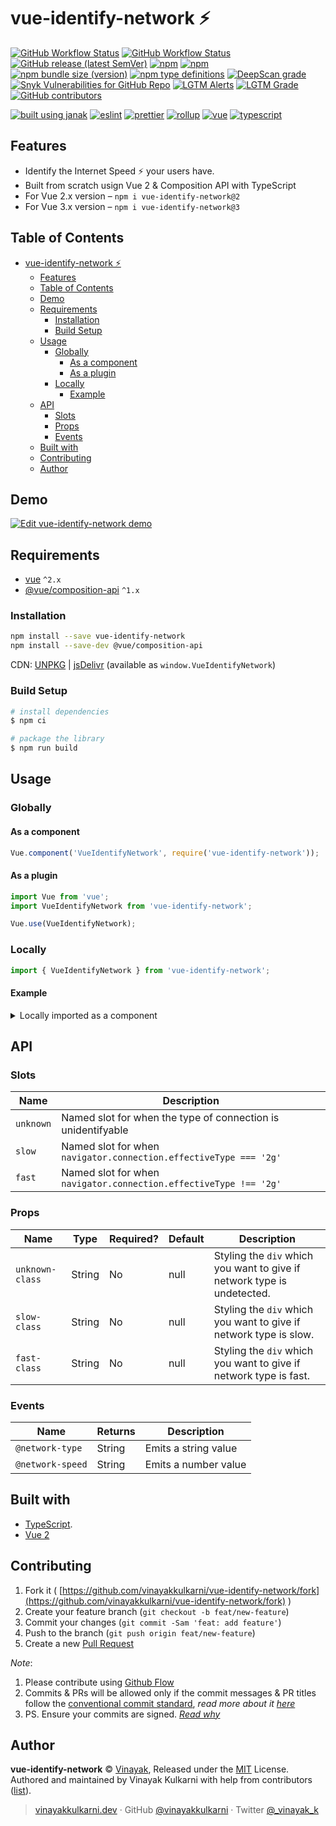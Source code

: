 # vue-identify-network ⚡️

[![GitHub Workflow Status](https://img.shields.io/github/workflow/status/vinayakkulkarni/vue-identify-network/ci?logo=github-actions)](https://github.com/vinayakkulkarni/vue-identify-network/actions/workflows/ci.yml)
[![GitHub Workflow Status](https://img.shields.io/github/workflow/status/vinayakkulkarni/vue-identify-network/Ship%20js%20trigger?label=⛴%20Ship.js%20trigger)](https://github.com/vinayakkulkarni/vue-identify-network/actions/workflows/shipjs-trigger.yml)
[![GitHub release (latest SemVer)](https://img.shields.io/github/v/release/vinayakkulkarni/vue-identify-network?sort=semver&logo=github)](https://github.com/vinayakkulkarni/vue-identify-network/releases)
[![npm](https://img.shields.io/npm/v/vue-identify-network?logo=npm)](https://www.npmjs.com/package/vue-identify-network)
[![npm](https://img.shields.io/npm/dm/vue-identify-network?logo=npm)](http://npm-stat.com/charts.html?package=vue-identify-network)
[![npm bundle size (version)](https://img.shields.io/bundlephobia/min/vue-identify-network/latest)](https://bundlephobia.com/package/vue-identify-network@latest)
[![npm type definitions](https://img.shields.io/npm/types/vue-identify-network)](https://github.com/vinayakkulkarni/vue-identify-network/blob/master/package.json)
[![DeepScan grade](https://deepscan.io/api/teams/9055/projects/18331/branches/446995/badge/grade.svg)](https://deepscan.io/dashboard#view=project&tid=9055&pid=18331&bid=446995)
[![Snyk Vulnerabilities for GitHub Repo](https://img.shields.io/snyk/vulnerabilities/github/vinayakkulkarni/vue-identify-network)](https://snyk.io/test/github/vinayakkulkarni/vue-identify-network)
[![LGTM Alerts](https://img.shields.io/lgtm/alerts/github/vinayakkulkarni/vue-identify-network?logo=lgtm)](https://lgtm.com/projects/g/vinayakkulkarni/vue-identify-network/alerts/)
[![LGTM Grade](https://img.shields.io/lgtm/grade/javascript/github/vinayakkulkarni/vue-identify-network?logo=lgtm)](https://lgtm.com/projects/g/vinayakkulkarni/vue-identify-network/context:javascript)
[![GitHub contributors](https://img.shields.io/github/contributors/vinayakkulkarni/vue-identify-network)](https://github.com/vinayakkulkarni/vue-identify-network/graphs/contributors)

[![built using janak](https://img.shields.io/badge/built%20using-janak-brightgreen)](https://github.com/vinayakkulkarni/janak)
[![eslint](https://img.shields.io/npm/dependency-version/vue-identify-network/dev/eslint?logo=eslint)](https://eslint.org/)
[![prettier](https://img.shields.io/npm/dependency-version/vue-identify-network/dev/prettier?logo=prettier)](https://prettier.io/)
[![rollup](https://img.shields.io/npm/dependency-version/vue-identify-network/dev/rollup?logo=rollup.js)](https://rollupjs.org/guide/en/)
[![vue](https://img.shields.io/npm/dependency-version/vue-identify-network/dev/vue?logo=vue.js)](https://vuejs.org/)
[![typescript](https://img.shields.io/npm/dependency-version/vue-identify-network/dev/typescript?logo=TypeScript)](https://www.typescriptlang.org/)

## Features

* Identify the Internet Speed ⚡️ your users have.
* Built from scratch usign Vue 2 & Composition API with TypeScript
* For Vue 2.x version – `npm i vue-identify-network@2`
* For Vue 3.x version – `npm i vue-identify-network@3`


## Table of Contents

- [vue-identify-network ⚡️](#vue-identify-network-️)
  - [Features](#features)
  - [Table of Contents](#table-of-contents)
  - [Demo](#demo)
  - [Requirements](#requirements)
    - [Installation](#installation)
    - [Build Setup](#build-setup)
  - [Usage](#usage)
    - [Globally](#globally)
      - [As a component](#as-a-component)
      - [As a plugin](#as-a-plugin)
    - [Locally](#locally)
      - [Example](#example)
  - [API](#api)
    - [Slots](#slots)
    - [Props](#props)
    - [Events](#events)
  - [Built with](#built-with)
  - [Contributing](#contributing)
  - [Author](#author)

## Demo

[![Edit vue-identify-network demo](https://codesandbox.io/static/img/play-codesandbox.svg)](https://codesandbox.io/s/vue-identify-network-demo-8itb1?fontsize=14&hidenavigation=1&theme=dark)

## Requirements

* [vue](https://vuejs.org/) `^2.x`
* [@vue/composition-api](https://v3.vuejs.org/guide/composition-api-introduction.html) `^1.x`

### Installation

```sh
npm install --save vue-identify-network
npm install --save-dev @vue/composition-api
```

CDN: [UNPKG](https://unpkg.com/vue-identify-network/dist/) | [jsDelivr](https://cdn.jsdelivr.net/npm/vue-identify-network/dist/) (available as `window.VueIdentifyNetwork`)

### Build Setup

``` bash
# install dependencies
$ npm ci

# package the library
$ npm run build
```


## Usage

### Globally

#### As a component
```javascript
Vue.component('VueIdentifyNetwork', require('vue-identify-network'));
```

#### As a plugin

```javascript
import Vue from 'vue';
import VueIdentifyNetwork from 'vue-identify-network';

Vue.use(VueIdentifyNetwork);
```

### Locally

```javascript
import { VueIdentifyNetwork } from 'vue-identify-network';
```

#### Example
<details>
<summary>Locally imported as a component</summary>
<br />

```html
<vue-identify-network
  @network-type="handleNetworkIdentified"
  @network-speed="handleNetworkSpeed"
>
  <template #unknown>
    REEE! Unable to identify your network type.
  </template>
  <template #slow>
    <img src="cat.gif" alt="you got slow internet" />
  </template>
  <template #fast>
    <video width="400" controls>
      <source src="mov_bbb.mp4" type="video/mp4" />
      <source src="mov_bbb.ogg" type="video/ogg" />
      Your browser does not support HTML5 video.
    </video>
  </template>
</vue-identify-network>
```

```typescript
import { VueIdentifyNetwork } from 'vue-identify-network';

Vue.component('example-component', {
  components: {
    VueIdentifyNetwork
  },
  setup() {
    function handleNetworkIdentified(type: string) {
      console.log('connection type: ', type);
    }
    function handleNetworkSpeed(speed: number) {
      console.log('downlink: ', speed);
    }
  }
});
```
</details>


## API

### Slots
| Name            | Description                                                 |
| --------------  | -----------------------------------------------------------       |
| `unknown`       | Named slot for when the type of connection is unidentifyable       |
| `slow`          | Named slot for when `navigator.connection.effectiveType === '2g'`  |
| `fast`          | Named slot for when `navigator.connection.effectiveType !== '2g'`  |
### Props

| Name            | Type   | Required? | Default              | Description                                                 |
| --------------  | ------ | --------- | ---------            | ----------------------------------------------------------- |
| `unknown-class`  | String  | No        | null                   | Styling the `div` which you want to give if network type is undetected.  |
| `slow-class` | String | No        | null                   | Styling the `div` which you want to give if network type is slow. |
| `fast-class`      | String | No        | null   | Styling the `div` which you want to give if network type is fast.    |

### Events

| Name                  | Returns | Description            |
| ---                   | ---     | ---                    |
| `@network-type` | String  | Emits a string value  |
| `@network-speed` | String  | Emits a number value  |

## Built with

- [TypeScript](https://www.typescriptlang.org/).
- [Vue 2](https://v3.vuejs.org)

## Contributing 

1. Fork it ( [https://github.com/vinayakkulkarni/vue-identify-network/fork](https://github.com/vinayakkulkarni/vue-identify-network/fork) )
2. Create your feature branch (`git checkout -b feat/new-feature`)
3. Commit your changes (`git commit -Sam 'feat: add feature'`)
4. Push to the branch (`git push origin feat/new-feature`)
5. Create a new [Pull Request](https://github.com/vinayakkulkarni/vue-identify-network/compare)

_Note_: 
1. Please contribute using [Github Flow](https://guides.github.com/introduction/flow/)
2. Commits & PRs will be allowed only if the commit messages & PR titles follow the [conventional commit standard](https://www.conventionalcommits.org/), _read more about it [here](https://github.com/conventional-changelog/commitlint/tree/master/%40commitlint/config-conventional#type-enum)_
3. PS. Ensure your commits are signed. _[Read why](https://withblue.ink/2020/05/17/how-and-why-to-sign-git-commits.html)_


## Author

**vue-identify-network** &copy; [Vinayak](https://vinayakkulkarni.dev), Released under the [MIT](./LICENSE) License.<br>
Authored and maintained by Vinayak Kulkarni with help from contributors ([list](https://github.com/vinayakkulkarni/vue-identify-network/contributors)).

> [vinayakkulkarni.dev](https://vinayakkulkarni.dev) · GitHub [@vinayakkulkarni](https://github.com/vinayakkulkarni) · Twitter [@\_vinayak_k](https://twitter.com/_vinayak_k)
